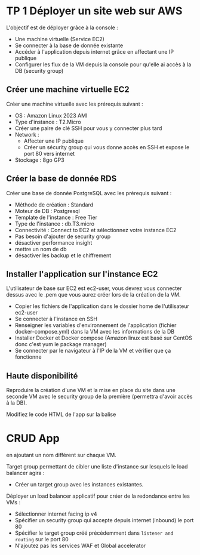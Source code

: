 # TP 1 Déployer un site web sur AWS

L'objectif est de déployer grâce à la console :

- Une machine virtuelle (Service EC2)
- Se connecter à la base de donnée existante
- Accéder à l'application depuis internet grâce en affectant une IP publique
- Configurer les flux de la VM depuis la console pour qu'elle ai accès à la DB (security group)


## Créer une machine virtuelle EC2

Créer une machine virtuelle avec les prérequis suivant :
- OS : Amazon Linux 2023 AMI
- Type d'instance : T2.Micro
- Créer une paire de clé SSH pour vous y connecter plus tard
- Network : 
  - Affecter une IP publique
  - Créer un sécurity group qui vous donne accès en SSH et expose le port 80 vers internet
- Stockage : 8go GP3

## Créer la base de donnée RDS

Créer une base de donnée PostgreSQL avec les prérequis suivant :
- Méthode de création : Standard
- Moteur de DB : Postgresql
- Template de l'instance : Free Tier
- Type de l'instance : db.T3.micro
- Connectivité : Connect to EC2 et sélectionnez votre instance EC2
- Pas besoin d'ajouter de security group
- désactiver performance insight
- mettre un nom de db
- désactiver les backup et le chiffrement

## Installer l'application sur l'instance EC2

L'utilisateur de base sur EC2 est ec2-user, vous devrez vous connecter dessus avec le .pem que vous aurez créer lors de la création de la VM.

- Copier les fichiers de l'application dans le dossier home de l'utilisateur ec2-user
- Se connecter à l'instance en SSH
- Renseigner les variables d'environnement de l'application (fichier docker-compose.yml) dans la VM avec les informations de la DB
- Installer Docker et Docker compose (Amazon linux est basé sur CentOS donc c'est yum le package manager)
- Se connecter par le navigateur à l'IP de la VM et vérifier que ça fonctionne

## Haute disponibilité

Reproduire la création d'une VM et la mise en place du site dans une seconde VM avec le security group de la première (permettra d'avoir accès à la DB).

Modifiez le code HTML de l'app sur la balise <h1>CRUD App</h1> en ajoutant un nom différent sur chaque VM.

Target group permettant de cibler une liste d'instance sur lesquels le load balancer agira :

- Créer un target group avec les instances existantes.

Déployer un load balancer applicatif pour créer de la redondance entre les VMs :
- Sélectionner internet facing ip v4
- Spécifier un security group qui accepte depuis internet (inbound) le port 80
- Spécifier le target group créé précédemment dans `listener and routing` sur le port 80
- N'ajoutez pas les services WAF et Global accelerator
